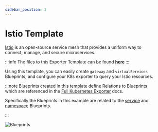 ```yaml
---
sidebar_position: 2
---
```


# Istio Template

[Istio](https://istio.io/latest/docs/setup/getting-started/) is an open-source service mesh that provides a uniform way to connect, manage, and secure microservices.

:::info
The files to this Exporter Template can be found **[here](https://github.com/port-labs/port-k8s-exporter-use-cases/tree/main/istio)**
:::

Using this template, you can easily create `gateway` and `virtualServices` Blueprints, and configure your K8s exporter to query your Istio resources.

:::note
Blueprints created in this template define Relations to Blueprints which are referenced in the [Full Kubernetes Exporter](../../../complete-use-cases/full-kubernetes-exporter.md) docs.

Specifically the Blueprints in this example are related to the [service](https://github.com/port-labs/k8s-exporter-example/blob/main/terraform/Service.tf) and [namespace](https://github.com/port-labs/k8s-exporter-example/blob/main/terraform/Namespace.tf) Blueprints.

:::

![Blueprints](../../../../static/img/integrations/k8s-exporter/istio/blueprints.png)
